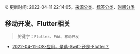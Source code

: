 :alarm_clock: 更新时间: 2022-04-11 22:14:05。[来源分类](../README.md)、[标签分类](../TAGS.md)、[时间分类](../TIMELINE.md)

## 移动开发、Flutter相关


> 关键字：`Flutter`、`PWA`、`移动开发`



- [2022-04-11-iOS-应用，是选-Swift-还是-Flutter？](https://www.v2ex.com/t/846361) 